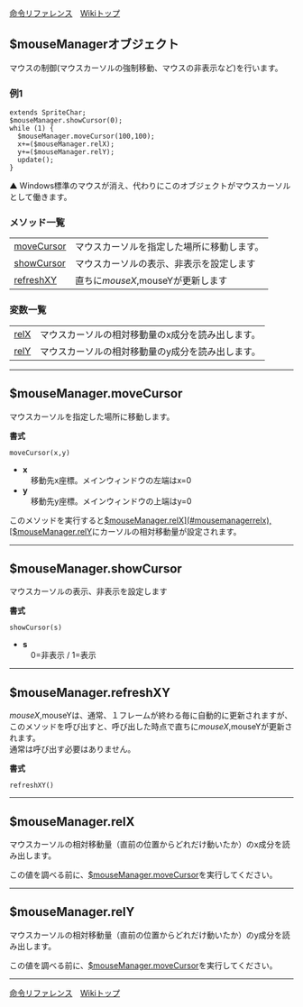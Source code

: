 
[命令リファレンス](./reference)&emsp;[Wikiトップ](./)

<title>命令リファレンス - $mouseManager</title>

## $mouseManagerオブジェクト

マウスの制御(マウスカーソルの強制移動、マウスの非表示など)を行います。

### 例1
```
extends SpriteChar;
$mouseManager.showCursor(0);
while (1) {
  $mouseManager.moveCursor(100,100);
  x+=($mouseManager.relX);
  y+=($mouseManager.relY);
  update();
}
```
▲ Windows標準のマウスが消え、代わりにこのオブジェクトがマウスカーソルとして働きます。

### メソッド一覧
|||
|-|-|
|[moveCursor](#mousemanagermovecursor)|マウスカーソルを指定した場所に移動します。|
|[showCursor](#mousemanagershowcursor)|マウスカーソルの表示、非表示を設定します|
|[refreshXY](#mousemanagerrefreshxy)|直ちに$mouseX,$mouseYが更新します|

### 変数一覧
|||
|-|-|
|[relX](#mousemanagerrelx)|マウスカーソルの相対移動量のx成分を読み出します。|
|[relY](#mousemanagerrely)|マウスカーソルの相対移動量のy成分を読み出します。|

***

## $mouseManager.moveCursor
マウスカーソルを指定した場所に移動します。

**書式**
```
moveCursor(x,y)
```

- **x**  
&emsp;移動先x座標。メインウィンドウの左端はx=0
- **y**  
&emsp;移動先y座標。メインウィンドウの上端はy=0

このメソッドを実行すると[$mouseManager.relX](#mousemanagerrelx), [$mouseManager.relY](#mousemanagerrely)にカーソルの相対移動量が設定されます。

***

## $mouseManager.showCursor
マウスカーソルの表示、非表示を設定します

**書式**
```
showCursor(s)
```

- **s**  
&emsp;0=非表示 / 1=表示

***

## $mouseManager.refreshXY
$mouseX,$mouseYは、通常、１フレームが終わる毎に自動的に更新されますが、  
このメソッドを呼び出すと、呼び出した時点で直ちに$mouseX,$mouseYが更新されます。  
通常は呼び出す必要はありません。

**書式**
```
refreshXY()
```

***

## $mouseManager.relX  
マウスカーソルの相対移動量（直前の位置からどれだけ動いたか）のx成分を読み出します。

この値を調べる前に、[$mouseManager.moveCursor](#mousemanagermovecursor)を実行してください。

***

## $mouseManager.relY  
マウスカーソルの相対移動量（直前の位置からどれだけ動いたか）のy成分を読み出します。

この値を調べる前に、[$mouseManager.moveCursor](#mousemanagermovecursor)を実行してください。

***

[命令リファレンス](./reference)&emsp;[Wikiトップ](./)

